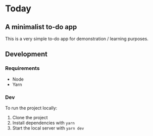 # Today

## A minimalist to-do app

This is a very simple to-do app for demonstration / learning purposes.

## Development

### Requirements

- Node
- Yarn

### Dev

To run the project locally:

1. Clone the project
1. Install dependencies with `yarn`
1. Start the local server with `yarn dev`
